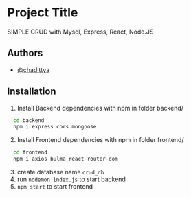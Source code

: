 # Project Title

SIMPLE CRUD with Mysql, Express, React, Node.JS

## Authors

- [@chadittya](https://www.github.com/chadittya)

## Installation

1. Install Backend dependencies with npm in folder backend/

```bash
  cd backend
  npm i express cors mongoose
```

2. Install Frontend dependencies with npm in folder frontend/

```bash
  cd frontend
  npm i axios bulma react-router-dom
```

3. create database name `crud_db`
4. run `nodemon index.js` to start backend
5. `npm start` to start frontend
